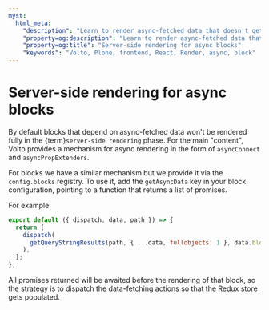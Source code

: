 ```yaml
---
myst:
  html_meta:
    "description": "Learn to render async-fetched data that doesn't get rendered fully in the server-side rendering phase"
    "property=og:description": "Learn to render async-fetched data that doesn't get rendered fully in the server-side rendering phase"
    "property=og:title": "Server-side rendering for async blocks"
    "keywords": "Volto, Plone, frontend, React, Render, async, block"
---
```


# Server-side rendering for async blocks

By default blocks that depend on async-fetched data won't be rendered fully in
the {term}`server-side rendering` phase. For the main "content", Volto provides
a mechanism for async rendering in the form of `asyncConnect` and
`asyncPropExtenders`.

For blocks we have a similar mechanism but we provide it via the
`config.blocks` registry. To use it, add the `getAsyncData` key in your block
configuration, pointing to a function that returns a list of promises.

For example:

```js
export default ({ dispatch, data, path }) => {
  return [
    dispatch(
      getQueryStringResults(path, { ...data, fullobjects: 1 }, data.block),
    ),
  ];
};
```

All promises returned will be awaited before the rendering of that block, so
the strategy is to dispatch the data-fetching actions so that the Redux store
gets populated.
